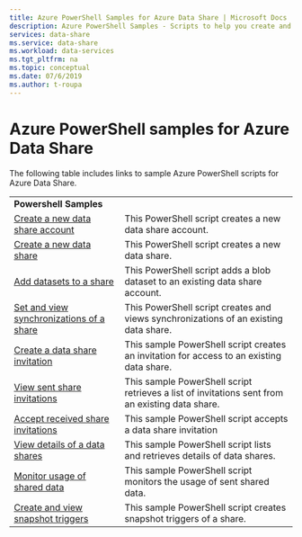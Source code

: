 ```yaml
---
title: Azure PowerShell Samples for Azure Data Share | Microsoft Docs
description: Azure PowerShell Samples - Scripts to help you create and manage data shares. 
services: data-share
ms.service: data-share
ms.workload: data-services
ms.tgt_pltfrm: na
ms.topic: conceptual
ms.date: 07/6/2019
ms.author: t-roupa
---
```


# Azure PowerShell samples for Azure Data Share

The following table includes links to sample Azure PowerShell scripts for Azure Data Share.

| |  |
|---|---|
|**Powershell Samples**||
|[Create a new data share account](scripts/powershell/create-new-share-account-powershell.md)| This PowerShell script creates a new data share account. |
|[Create a new data share](scripts/powershell/create-new-share-powershell.md)| This PowerShell script creates a new data share. |
|[Add datasets to a share](scripts/powershell/add-datasets-powershell.md)| This PowerShell script adds a blob dataset to an existing data share account. |
|[Set and view synchronizations of a share](scripts/powershell/set-view-synchronizations-powershell.md)| This PowerShell script creates and views synchronizations of an existing data share. |
|[Create a data share invitation](scripts/powershell/create-share-invitation-powershell.md)| This sample PowerShell script creates an invitation for access to an existing data share. |
|[View sent share invitations](scripts/powershell/view-sent-invitations-powershell.md)| This sample PowerShell script retrieves a list of invitations sent from an existing data share. |
|[Accept received share invitations](scripts/powershell/accept-share-invitations-powershell.md)| This sample PowerShell script accepts a data share invitation|
|[View details of a data shares](scripts/powershell/view-share-details-powershell.md)| This sample PowerShell script lists and retrieves details of data shares. |
|[Monitor usage of shared data](scripts/powershell/monitor-usage-powershell.md)| This sample PowerShell script monitors the usage of sent shared data. |
|[Create and view snapshot triggers](scripts/powershell/create-view-trigger-powershell.md)| This sample PowerShell script creates snapshot triggers of a share.






